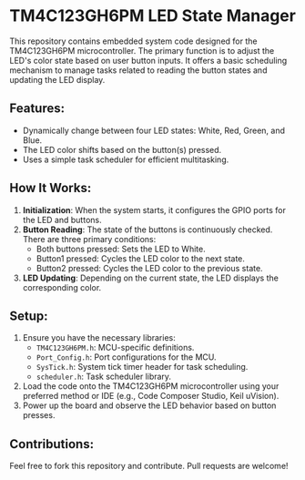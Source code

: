 # TM4C123GH6PM LED State Manager

This repository contains embedded system code designed for the TM4C123GH6PM microcontroller. The primary function is to adjust the LED's color state based on user button inputs. It offers a basic scheduling mechanism to manage tasks related to reading the button states and updating the LED display.

## Features:
- Dynamically change between four LED states: White, Red, Green, and Blue.
- The LED color shifts based on the button(s) pressed.
- Uses a simple task scheduler for efficient multitasking.

## How It Works:
1. **Initialization**: When the system starts, it configures the GPIO ports for the LED and buttons.
2. **Button Reading**: The state of the buttons is continuously checked. There are three primary conditions:
   - Both buttons pressed: Sets the LED to White.
   - Button1 pressed: Cycles the LED color to the next state.
   - Button2 pressed: Cycles the LED color to the previous state.
3. **LED Updating**: Depending on the current state, the LED displays the corresponding color.

## Setup:
1. Ensure you have the necessary libraries:
   - `TM4C123GH6PM.h`: MCU-specific definitions.
   - `Port_Config.h`: Port configurations for the MCU.
   - `SysTick.h`: System tick timer header for task scheduling.
   - `scheduler.h`: Task scheduler library.
2. Load the code onto the TM4C123GH6PM microcontroller using your preferred method or IDE (e.g., Code Composer Studio, Keil uVision).
3. Power up the board and observe the LED behavior based on button presses.

## Contributions:
Feel free to fork this repository and contribute. Pull requests are welcome!
